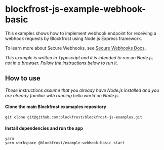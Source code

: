 # blockfrost-js-example-webhook-basic

This examples shows how to implement webhook endpoint for receiving a webhook requests by Blockfrost using Node.js Express framework.

To learn more about Secure Webhooks, see [Secure Webhooks Docs](https://blockfrost.dev/docs/start-building/webhooks/).

_This example is written in Typescript and it is intended to run on Node.js, not in a browser. Follow the instructions below to run it._

## How to use

_These instructions assume that you already have Node.js installed and you are already familiar with running hello world on Node.js._

#### Clone the main Blockfrost examaples repository

```
git clone git@github.com:blockfrost/blockfrost-js-examples.git
```

#### Install dependencies and run the app

```
yarn
yarn workspace @blockfrost/example-webhook-basic start
```
